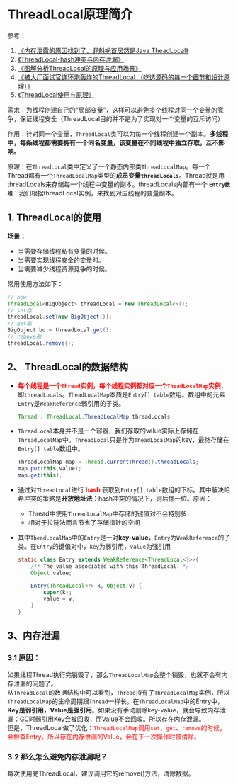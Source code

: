 # ThreadLocal原理简介
参考：  
1. [《内存泄露的原因找到了，罪魁祸首居然是Java TheadLocal》](https://mp.weixin.qq.com/s/tNpP30MFXFt4Z_p9iuyYCQ)
2. [《ThreadLocal-hash冲突与内存泄漏》](https://blog.csdn.net/Summer_And_Opencv/article/details/104632272)
3. [《图解分析ThreadLocal的原理与应用场景》](https://juejin.cn/post/6858570628900126728)
4. [《被大厂面试官连环炮轰炸的ThreadLocal （吃透源码的每一个细节和设计原理）》](https://juejin.cn/post/6844903974454329358)
5. [《ThreadLocal使用与原理》](https://juejin.cn/post/6959333602748268575)

需求：为线程创建自己的“局部变量”，这样可以避免多个线程对同一个变量的竞争，保证线程安全（ThreadLocal目的并不是为了实现对一个变量的互斥访问）

作用：针对同一个变量，```ThreadLocal```类可以为每一个线程创建一个副本。**多线程中，每条线程都需要拥有一个同名变量，该变量在不同线程中独立存取，互不影响。**

原理：在```ThreadLocal```类中定义了一个静态内部类```ThreadLocalMap```。每一个Thread都有一个```ThreadLocalMap```类型的**成员变量```threadLocals```**。Thread就是用threadLocals来存储每一个线程中变量的副本。threadLocals内部有一个 **```Entry数组```**：我们根据threadLocal实例，来找到对应线程的变量副本。


## 1. ThreadLocal的使用
**场景：**
- 当需要存储线程私有变量的时候。
- 当需要实现线程安全的变量时。
- 当需要减少线程资源竞争的时候。

常用使用方法如下：
```java
// new
ThreadLocal<BigObject> threadLocal = new ThreadLocal<>();
// set存
threadLocal.set(new BigObject());
// get取
BigObject bo = threadLocal.get();
// remove删
threadLocal.remove();
```

## 2、 ThreadLocal的数据结构
- **<font color="red"> 每个线程是一个```Thread```实例，每个线程实例都对应一个```TheadLocalMap```实例</font>**，即```threadLocals```。```TheadLocalMap```本质是```Entry[] table```数组。数组中的元素```Entry```是```WeakReference```弱引用的子类。
	```java
	Thread : ThreadLocal.ThreadLocalMap threadLocals
	```

- ```ThreadLocal```本身并不是一个容器，我们存取的value实际上存储在```ThreadLocalMap```中。```ThreadLocal```只是作为```TheadLocalMap```的key，最终存储在```Entry[] table```数组中。
	```java
	ThreadLocalMap map = Thread.currentThread().threadLocals;
	map.put(this,value);
	map.get(this);
	```

- 通过对```ThreadLocal```进行 **<font color=red>hash</font>** 获取到```Entry[] table```数组的下标。其中解决哈希冲突的策略是**开放地址法**：hash冲突的情况下，则后挪一位。原因：
	- Thread中使用```ThreadLocalMap```中存储的键值对不会特别多
	- 相对于拉链法而言节省了存储指针的空间   

- 其中```TheadLocalMap```中的```Entry```是一对**key-value**，```Entry```为```WeakReference```的子类。在```Entry```的键值对中，```key```为弱引用，```value```为强引用
	```java
	static class Entry extends WeakReference<ThreadLocal<?>>{
		/** The value associated with this ThreadLocal. */
        Object value;

        Entry(ThreadLocal<?> k, Object v) {
            super(k);
            value = v;
        }
	}
	```

## 3、内存泄漏
### 3.1 原因：  
如果线程Thread执行完销毁了，那么```ThreadLocalMap```会整个销毁，也就不会有内存泄漏的问题了。  
从```ThreadLocal```的数据结构中可以看到，```Thread```持有了```ThreadLocalMap```实例，所以```ThreadLocalMap```的生命周期跟```Thread```一样长。在```ThreadLocalMap```中的Entry中，**Key是弱引用，Value是强引用**。如果没有手动删除key-value，就会导致内存泄漏：GC时弱引用Key会被回收，而Value不会回收。所以存在内存泄漏。    
但是，ThreadLocal做了优化：<font color=red>```ThreadLocalMap```调用``set``、```get```、```remove```的时候，会检查Entry。所以存在内存泄漏的Value，会在下一次操作时被清除。</font>

### 3.2 那么怎么避免内存泄漏呢？
每次使用完ThreadLocal，建议调用它的remove()方法，清除数据。




